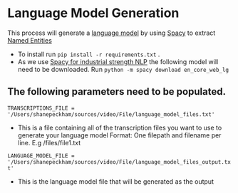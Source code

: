 # Language Model Generation

This process will generate a [language model](https://docs.microsoft.com/en-us/azure/cognitive-services/custom-speech-service/customspeech-how-to-topics/cognitive-services-custom-speech-create-language-model) by using [Spacy](https://spacy.io/) to extract [Named Entities](https://spacy.io/usage/linguistic-features#section-named-entities)

* To install run ```pip install -r requirements.txt``` .
* As we use [Spacy for industrial strength NLP](https://spacy.io/) the following model will need to be downloaded. Run ```python -m spacy download en_core_web_lg```

## The following parameters need to be populated. 

```TRANSCRIPTIONS_FILE = '/Users/shanepeckham/sources/video/File/language_model_files.txt'```
* This is a file containing all of the transcription files you want to use to generate your language model
 Format: One filepath and filename per line. E.g /files/file1.txt

```LANGUAGE_MODEL_FILE = '/Users/shanepeckham/sources/video/File/language_model_files_output.txt'```
* This is the language model file that will be generated as the output




